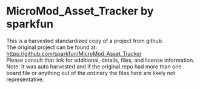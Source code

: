 
# MicroMod_Asset_Tracker by sparkfun  
This is a harvested standardized copy of a project from github.  
The original project can be found at:  
https://github.com/sparkfun/MicroMod_Asset_Tracker  
Please consult that link for additional, details, files, and license information.  
Note: It was auto harvested and if the original repo had more than one board file or anything out of the ordinary the files here are likely not representative.  
    